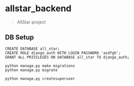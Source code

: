 # allstar_backend

> AllStar project

## DB Setup
```
CREATE DATABASE all_star;
CREATE ROLE django_auth WITH LOGIN PASSWORD 'asdfgh';
GRANT ALL PRIVILEGES ON DATABASE all_star TO django_auth;

python manage.py make migrations
python manage.py migrate

python manage.py createsuperuser
```

